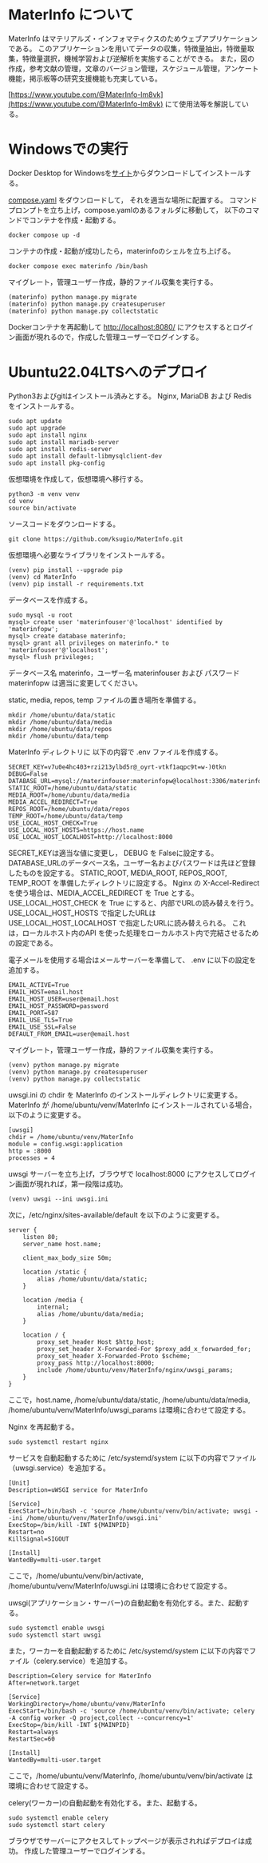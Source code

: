 # MaterInfo について
MaterInfo はマテリアルズ・インフォマティクスのためウェブアプリケーションである。
このアプリケーションを用いてデータの収集，特徴量抽出，特徴量取集，特徴量選択，機械学習および逆解析を実施することができる。
また，図の作成，参考文献の管理，文章のバージョン管理，スケジュール管理，アンケート機能，掲示板等の研究支援機能も充実している。

[https://www.youtube.com/@MaterInfo-lm8vk](https://www.youtube.com/@MaterInfo-lm8vk) にて使用法等を解説している。

# Windowsでの実行

Docker Desktop for Windowsを[サイト](https://matsuand.github.io/docs.docker.jp.onthefly/desktop/windows/install/)からダウンロードしてインストールする。

[compose.yaml](https://github.com/ksugio/MaterInfo/blob/main/compose.yaml)
をダウンロードして， それを適当な場所に配置する。
コマンドプロンプトを立ち上げ，compose.yamlのあるフォルダに移動して，
以下のコマンドでコンテナを作成・起動する。
```
docker compose up -d
```
コンテナの作成・起動が成功したら，materinfoのシェルを立ち上げる。
```
docker compose exec materinfo /bin/bash
```
マイグレート，管理ユーザー作成，静的ファイル収集を実行する。
```
(materinfo) python manage.py migrate
(materinfo) python manage.py createsuperuser
(materinfo) python manage.py collectstatic
```
Dockerコンテナを再起動して
[http://localhost:8080/](http://localhost:8080/) にアクセスするとログイン画面が現れるので，作成した管理ユーザーでログインする。

# Ubuntu22.04LTSへのデプロイ

Python3およびgitはインストール済みとする。
Nginx, MariaDB および Redis をインストールする。
```
sudo apt update
sudo apt upgrade
sudo apt install nginx
sudo apt install mariadb-server
sudo apt install redis-server
sudo apt install default-libmysqlclient-dev
sudo apt install pkg-config
```
仮想環境を作成して，仮想環境へ移行する。
```
python3 -m venv venv
cd venv
source bin/activate
```
ソースコードをダウンロードする。
```
git clone https://github.com/ksugio/MaterInfo.git
```
仮想環境へ必要なライブラリをインストールする。
```
(venv) pip install --upgrade pip
(venv) cd MaterInfo
(venv) pip install -r requirements.txt
```
データベースを作成する。
```
sudo mysql -u root
mysql> create user 'materinfouser'@'localhost' identified by 'materinfopw';
mysql> create database materinfo;
mysql> grant all privileges on materinfo.* to 'materinfouser'@'localhost';
mysql> flush privileges;
```
データベース名 materinfo，ユーザー名 materinfouser および パスワード materinfopw は適当に変更してください。

static, media, repos, temp ファイルの置き場所を準備する。
```
mkdir /home/ubuntu/data/static
mkdir /home/ubuntu/data/media
mkdir /home/ubuntu/data/repos
mkdir /home/ubuntu/data/temp
```
MaterInfo ディレクトリに 以下の内容で .env ファイルを作成する。
```
SECRET_KEY=v7u0e4hc403+rzi213ylbd5r@_oyrt-vtkf1aqpc9t=w-)0tkn
DEBUG=False
DATABASE_URL=mysql://materinfouser:materinfopw@localhost:3306/materinfo
STATIC_ROOT=/home/ubuntu/data/static
MEDIA_ROOT=/home/ubuntu/data/media
MEDIA_ACCEL_REDIRECT=True
REPOS_ROOT=/home/ubuntu/data/repos
TEMP_ROOT=/home/ubuntu/data/temp
USE_LOCAL_HOST_CHECK=True
USE_LOCAL_HOST_HOSTS=https://host.name
USE_LOCAL_HOST_LOCALHOST=http://localhost:8000
```
SECRET_KEYは適当な値に変更し， DEBUG を Falseに設定する。
DATABASE_URLのデータベース名，ユーザー名およびパスワードは先ほど登録したものを設定する。
STATIC_ROOT, MEDIA_ROOT, REPOS_ROOT, TEMP_ROOT を準備したディレクトリに設定する。
Nginx の X-Accel-Redirect を使う場合は、MEDIA_ACCEL_REDIRECT を True とする。
USE_LOCAL_HOST_CHECK を True にすると、内部でURLの読み替えを行う。
USE_LOCAL_HOST_HOSTS で指定したURLは USE_LOCAL_HOST_LOCALHOST で指定したURLに読み替えられる。
これは，ローカルホスト内のAPI を使った処理をローカルホスト内で完結させるための設定である。

電子メールを使用する場合はメールサーバーを準備して、 .env に以下の設定を追加する。
```
EMAIL_ACTIVE=True
EMAIL_HOST=email.host
EMAIL_HOST_USER=user@email.host
EMAIL_HOST_PASSWORD=password
EMAIL_PORT=587
EMAIL_USE_TLS=True
EMAIL_USE_SSL=False
DEFAULT_FROM_EMAIL=user@email.host
```
マイグレート，管理ユーザー作成，静的ファイル収集を実行する。
```
(venv) python manage.py migrate
(venv) python manage.py createsuperuser
(venv) python manage.py collectstatic
```
uwsgi.ini の chdir を MaterInfo のインストールディレクトリに変更する。
MaterInfo が /home/ubuntu/venv/MaterInfo にインストールされている場合，以下のように変更する。
```
[uwsgi]
chdir = /home/ubuntu/venv/MaterInfo
module = config.wsgi:application
http = :8000
processes = 4
```
uwsgi サーバーを立ち上げ，ブラウザで localhost:8000 にアクセスしてログイン画面が現れれば，第一段階は成功。
```
(venv) uwsgi --ini uwsgi.ini
```
次に，/etc/nginx/sites-available/default を以下のように変更する。
```
server {
    listen 80;
    server_name host.name;

    client_max_body_size 50m;

    location /static {
        alias /home/ubuntu/data/static;
    }

    location /media {
        internal;
        alias /home/ubuntu/data/media;
    }

    location / {
        proxy_set_header Host $http_host;
        proxy_set_header X-Forwarded-For $proxy_add_x_forwarded_for;
        proxy_set_header X-Forwarded-Proto $scheme;
        proxy_pass http://localhost:8000;
        include /home/ubuntu/venv/MaterInfo/nginx/uwsgi_params;
    }
}
```
ここで，host.name, /home/ubuntu/data/static, /home/ubuntu/data/media, /home/ubuntu/venv/MaterInfo/uwsgi_params は環境に合わせて設定する。

Nginx を再起動する。
```
sudo systemctl restart nginx
```
サービスを自動起動するために /etc/systemd/system に以下の内容でファイル（uwsgi.service）を追加する。
```
[Unit]
Description=uWSGI service for MaterInfo

[Service]
ExecStart=/bin/bash -c 'source /home/ubuntu/venv/bin/activate; uwsgi --ini /home/ubuntu/venv/MaterInfo/uwsgi.ini'
ExecStop=/bin/kill -INT ${MAINPID}
Restart=no
KillSignal=SIGOUT

[Install]
WantedBy=multi-user.target
```
ここで，/home/ubuntu/venv/bin/activate, /home/ubuntu/venv/MaterInfo/uwsgi.ini は環境に合わせて設定する。

uwsgi(アプリケーション・サーバー)の自動起動を有効化する。また、起動する。
```
sudo systemctl enable uwsgi
sudo systemctl start uwsgi
```
また，ワーカーを自動起動するために /etc/systemd/system に以下の内容でファイル（celery.service）を追加する。
```
Description=Celery service for MaterInfo
After=network.target

[Service]
WorkingDirectory=/home/ubuntu/venv/MaterInfo
ExecStart=/bin/bash -c 'source /home/ubuntu/venv/bin/activate; celery -A config worker -Q project,collect --concurrency=1'
ExecStop=/bin/kill -INT ${MAINPID}
Restart=always
RestartSec=60

[Install]
WantedBy=multi-user.target
```
ここで，/home/ubuntu/venv/MaterInfo, /home/ubuntu/venv/bin/activate  は環境に合わせて設定する。

celery(ワーカー)の自動起動を有効化する。また、起動する。
```
sudo systemctl enable celery
sudo systemctl start celery
```
ブラウザでサーバーにアクセスしてトップページが表示されればデプロイは成功。 作成した管理ユーザーでログインする。